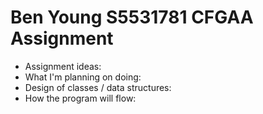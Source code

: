 # Ben Young S5531781 CFGAA Assignment

- Assignment ideas:
- What I'm planning on doing:
- Design of classes / data structures:
- How the program will flow: